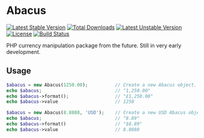 # Abacus

[![Latest Stable Version](https://poser.pugx.org/elliotwms/abacus/v/stable.svg)](https://packagist.org/packages/elliotwms/abacus)
[![Total Downloads](https://poser.pugx.org/elliotwms/abacus/downloads.svg)](https://packagist.org/packages/elliotwms/abacus) [![Latest Unstable Version](https://poser.pugx.org/elliotwms/abacus/v/unstable.svg)](https://packagist.org/packages/elliotwms/abacus)
[![License](https://poser.pugx.org/elliotwms/abacus/license.svg)](https://packagist.org/packages/elliotwms/abacus)
[![Build Status](https://travis-ci.org/elliotwms/Abacus.svg?branch=master)](https://travis-ci.org/elliotwms/Abacus)

PHP currency manipulation package from the future. Still in very early development.

## Usage

```php
$abacus = new Abacus(1250.00);          // Create a new Abacus object. Defaults to GBP
echo $abacus;                           // "1,250.00"
echo $abacus->format();                 // "£1,250.00"
echo $abacus->value                     // 1250

$abacus = new Abacus(8.8888, 'USD');    // Create a new USD Abacus object.
echo $abacus;                           // "8.89"
echo $abacus->format()                  // "$8.89"
echo $abacus->value                     // 8.8888
```
